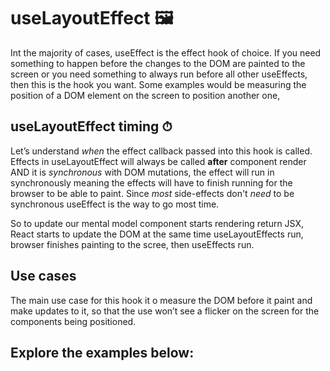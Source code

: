 # useLayoutEffect 🖼

Int the majority of cases, useEffect is the effect hook of choice. If you need something to happen before the changes to the DOM are painted to the screen or you need something to always run before all other useEffects, then this is the hook you want. Some examples would be measuring the position of a DOM element on the screen to position another one,

## useLayoutEffect timing ⏱

Let’s understand _*when*_ the effect callback passed into this hook is called. Effects in useLayoutEffect will always be called **after** component render AND it is _synchronous_ with DOM mutations, the effect will run in synchronously meaning the effects will have to finish running for the browser to be able to paint. Since _most_ side-effects don't _need_ to be synchronous useEffect is the way to go most time.

So to update our mental model component starts rendering return JSX, React starts to update the DOM at the same time useLayoutEffects run, browser finishes painting to the scree, then useEffects run.

## Use cases

The main use case for this hook it o measure the DOM before it paint and make updates to it, so that the use won’t see a flicker on the screen for the components being positioned.

## Explore the examples below:

